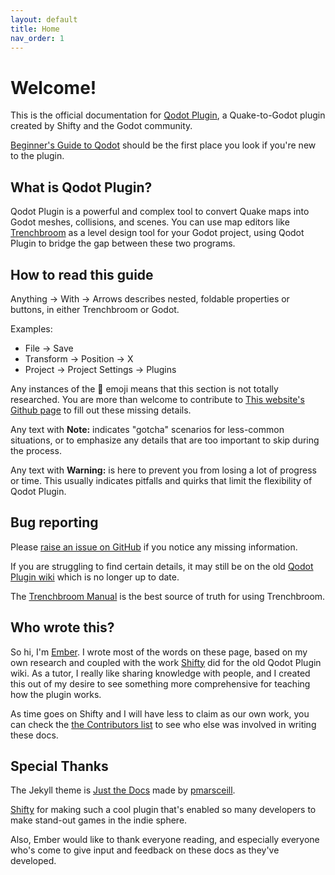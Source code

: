 ```yaml
---
layout: default
title: Home
nav_order: 1
---
```


# Welcome!

This is the official documentation for [Qodot Plugin](https://github.com/QodotPlugin/qodot-plugin), a Quake-to-Godot plugin created by Shifty and the Godot community.

[Beginner's Guide to Qodot](/docs/beginner's-guide-to-qodot/) should be the first place you look if you're new to the plugin.

## What is Qodot Plugin?

Qodot Plugin is a powerful and complex tool to convert Quake maps into Godot meshes, collisions, and scenes. You can use map editors like [Trenchbroom](https://trenchbroom.github.io/) as a level design tool for your Godot project, using Qodot Plugin to bridge the gap between these two programs.

## How to read this guide

Anything → With → Arrows describes nested, foldable properties or buttons, in either Trenchbroom or Godot.

Examples:
-   File → Save
-   Transform → Position → X
-   Project → Project Settings → Plugins

Any instances of the 🚧 emoji means that this section is not totally researched. You are more than welcome to contribute to [This website's Github page](https://github.com/QodotPlugin/qodotplugin.github.io) to fill out these missing details.

Any text with **Note:** indicates "gotcha" scenarios for less-common situations, or to emphasize any details that are too important to skip during the process.

Any text with **Warning:** is here to prevent you from losing a lot of progress or time. This usually indicates pitfalls and quirks that limit the flexibility of Qodot Plugin.

## Bug reporting

Please [raise an issue on GitHub](https://github.com/QodotPlugin/qodotplugin.github.io/issues/new) if you notice any missing information.

If you are struggling to find certain details, it may still be on the old [Qodot Plugin wiki](https://github.com/QodotPlugin/qodot-plugin/wiki) which is no longer up to date.

The [Trenchbroom Manual](https://trenchbroom.github.io/manual/latest/) is the best source of truth for using Trenchbroom.

## Who wrote this?

So hi, I'm [Ember](https://github.com/deertears/). I wrote most of the words on these page, based on my own research and coupled with the work [Shifty](https://github.com/shfty) did for the old Qodot Plugin wiki. As a tutor, I really like sharing knowledge with people, and I created this out of my desire to see something more comprehensive for teaching how the plugin works.

As time goes on Shifty and I will have less to claim as our own work, you can check the [the Contributors list](https://github.com/QodotPlugin/qodotplugin.github.io/graphs/contributors) to see who else was involved in writing these docs.

## Special Thanks

The Jekyll theme is [Just the Docs](https://github.com/pmarsceill/just-the-docs) made by [pmarsceill](https://github.com/pmarsceill/).

[Shifty](https://github.com/shfty/) for making such a cool plugin that's enabled so many developers to make stand-out games in the indie sphere.

Also, Ember would like to thank everyone reading, and especially everyone who's come to give input and feedback on these docs as they've developed. 